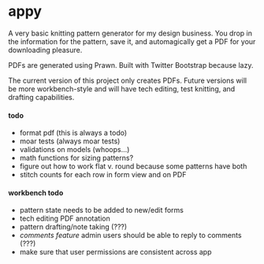 # appy

A very basic knitting pattern generator for my design business. You drop in the information for the pattern, save it, and automagically get a PDF for your downloading pleasure.

PDFs are generated using Prawn. Built with Twitter Bootstrap because lazy.

The current version of this project only creates PDFs. Future versions will be more workbench-style and will have tech editing, test knitting, and drafting capabilities.

#### todo

- format pdf (this is always a todo)
- moar tests (always moar tests)
- validations on models (whoops...)
- math functions for sizing patterns?
- figure out how to work flat v. round because some patterns have both
- stitch counts for each row in form view and on PDF

#### workbench todo

- pattern state needs to be added to new/edit forms
- tech editing PDF annotation
- pattern drafting/note taking (???)
- *comments feature* admin users should be able to reply to comments (???)
- make sure that user permissions are consistent across app